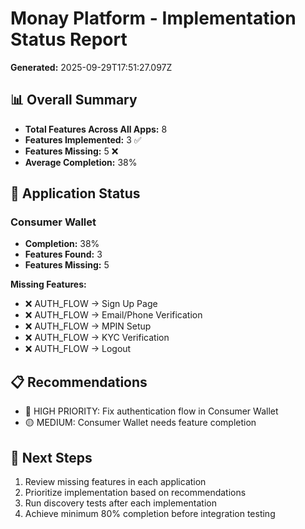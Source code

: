 # Monay Platform - Implementation Status Report

**Generated:** 2025-09-29T17:51:27.097Z

## 📊 Overall Summary

- **Total Features Across All Apps:** 8
- **Features Implemented:** 3 ✅
- **Features Missing:** 5 ❌
- **Average Completion:** 38%

## 🎯 Application Status

### Consumer Wallet
- **Completion:** 38%
- **Features Found:** 3
- **Features Missing:** 5

**Missing Features:**
- ❌ AUTH_FLOW → Sign Up Page
- ❌ AUTH_FLOW → Email/Phone Verification
- ❌ AUTH_FLOW → MPIN Setup
- ❌ AUTH_FLOW → KYC Verification
- ❌ AUTH_FLOW → Logout

## 📋 Recommendations

- 🔴 HIGH PRIORITY: Fix authentication flow in Consumer Wallet
- 🟡 MEDIUM: Consumer Wallet needs feature completion

## 🚀 Next Steps

1. Review missing features in each application
2. Prioritize implementation based on recommendations
3. Run discovery tests after each implementation
4. Achieve minimum 80% completion before integration testing
